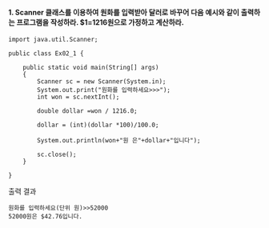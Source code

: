 #### 1. Scanner 클래스를 이용하여 원화를 입력받아 달러로 바꾸어 다음 예시와 같이 출력하는 프로그램을 작성하라. $1=1216원으로 가정하고 계산하라.

```
import java.util.Scanner;

public class Ex02_1 {

	public static void main(String[] args) 
	{
		Scanner sc = new Scanner(System.in);
		System.out.print("원화를 입력하세요>>>");
		int won = sc.nextInt();
		
		double dollar =won / 1216.0;
		
		dollar = (int)(dollar *100)/100.0;
		
		System.out.println(won+"원 은"+dollar+"입니다");
		
		sc.close();
	}

}
```
출력 결과
```
원화를 입력하세요(단위 원)>>52000
52000원은 $42.76입니다.
```

